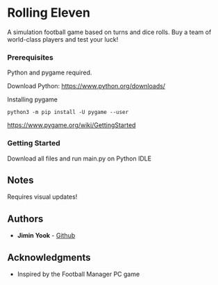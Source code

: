 # Rolling Eleven

A simulation football game based on turns and dice rolls.
Buy a team of world-class players and test your luck!


### Prerequisites

Python and pygame required.

Download Python: https://www.python.org/downloads/

Installing pygame
```
python3 -m pip install -U pygame --user
```
https://www.pygame.org/wiki/GettingStarted


### Getting Started

Download all files and run main.py on Python IDLE


## Notes

Requires visual updates!


## Authors

* **Jimin Yook** - [Github](https://github.com/sprkal129)


## Acknowledgments

* Inspired by the Football Manager PC game

